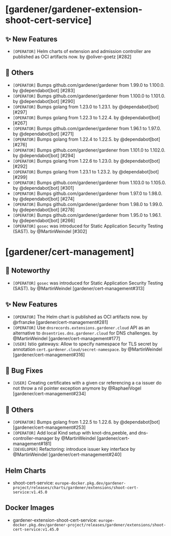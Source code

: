 # [gardener/gardener-extension-shoot-cert-service]

## ✨ New Features

- `[OPERATOR]` Helm charts of extension and admission controller are published as OCI artifacts now. by @oliver-goetz [#282]
## 🏃 Others

- `[OPERATOR]` Bumps github.com/gardener/gardener from 1.99.0 to 1.100.0. by @dependabot[bot] [#283]
- `[OPERATOR]` Bumps github.com/gardener/gardener from 1.100.0 to 1.101.0. by @dependabot[bot] [#290]
- `[OPERATOR]` Bumps golang from 1.23.0 to 1.23.1. by @dependabot[bot] [#297]
- `[OPERATOR]` Bumps golang from 1.22.3 to 1.22.4. by @dependabot[bot] [#267]
- `[OPERATOR]` Bumps github.com/gardener/gardener from 1.96.1 to 1.97.0. by @dependabot[bot] [#271]
- `[OPERATOR]` Bumps golang from 1.22.4 to 1.22.5. by @dependabot[bot] [#276]
- `[OPERATOR]` Bumps github.com/gardener/gardener from 1.101.0 to 1.102.0. by @dependabot[bot] [#294]
- `[OPERATOR]` Bumps golang from 1.22.6 to 1.23.0. by @dependabot[bot] [#292]
- `[OPERATOR]` Bumps golang from 1.23.1 to 1.23.2. by @dependabot[bot] [#299]
- `[OPERATOR]` Bumps github.com/gardener/gardener from 1.103.0 to 1.105.0. by @dependabot[bot] [#301]
- `[OPERATOR]` Bumps github.com/gardener/gardener from 1.97.0 to 1.98.0. by @dependabot[bot] [#274]
- `[OPERATOR]` Bumps github.com/gardener/gardener from 1.98.0 to 1.99.0. by @dependabot[bot] [#278]
- `[OPERATOR]` Bumps github.com/gardener/gardener from 1.95.0 to 1.96.1. by @dependabot[bot] [#266]
- `[OPERATOR]` `gosec` was introduced for Static Application Security Testing (SAST). by @MartinWeindel [#302]
# [gardener/cert-management]

## 📰 Noteworthy

- `[OPERATOR]` `gosec` was introduced for Static Application Security Testing (SAST). by @MartinWeindel [gardener/cert-management#313]
## ✨ New Features

- `[OPERATOR]` The Helm chart is published as OCI artifacts now. by @rfranzke [gardener/cert-management#281]
- `[OPERATOR]` Use `dnsrecords.extensions.gardener.cloud` API as an alternative to `dnsentries.dns.gardener.cloud` for DNS challenges. by @MartinWeindel [gardener/cert-management#177]
- `[USER]` Istio gateways: Allow to specify namespace for TLS secret by annotation `cert.gardener.cloud/secret-namespace`. by @MartinWeindel [gardener/cert-management#316]
## 🐛 Bug Fixes

- `[USER]` Creating certificates with a given csr referencing a ca issuer do not throw a nil pointer exception anymore  by @RaphaelVogel [gardener/cert-management#234]
## 🏃 Others

- `[OPERATOR]` Bumps golang from 1.22.5 to 1.22.6. by @dependabot[bot] [gardener/cert-management#253]
- `[OPERATOR]` Add local Kind setup with knot-dns,peeble, and dns-controller-manager by @MartinWeindel [gardener/cert-management#181]
- `[DEVELOPER]` Refactoring: introduce issuer key interface by @MartinWeindel [gardener/cert-management#240]

## Helm Charts
- shoot-cert-service: `europe-docker.pkg.dev/gardener-project/releases/charts/gardener/extensions/shoot-cert-service:v1.45.0`
## Docker Images
- gardener-extension-shoot-cert-service: `europe-docker.pkg.dev/gardener-project/releases/gardener/extensions/shoot-cert-service:v1.45.0`
